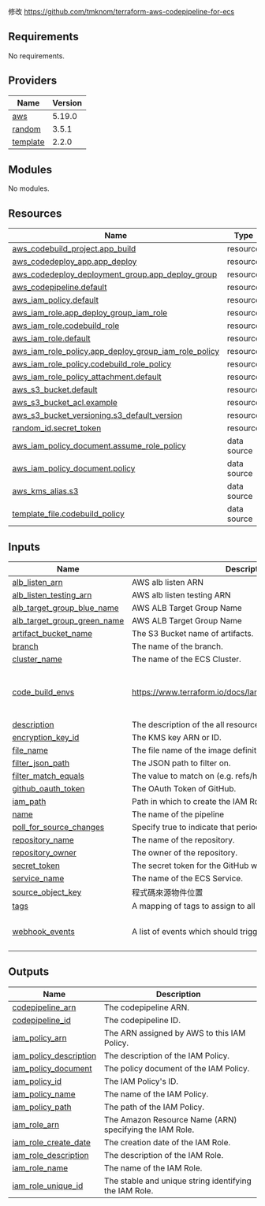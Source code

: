 修改 https://github.com/tmknom/terraform-aws-codepipeline-for-ecs

## Requirements

No requirements.

## Providers

| Name | Version |
|------|---------|
| <a name="provider_aws"></a> [aws](#provider\_aws) | 5.19.0 |
| <a name="provider_random"></a> [random](#provider\_random) | 3.5.1 |
| <a name="provider_template"></a> [template](#provider\_template) | 2.2.0 |

## Modules

No modules.

## Resources

| Name | Type |
|------|------|
| [aws_codebuild_project.app_build](https://registry.terraform.io/providers/hashicorp/aws/latest/docs/resources/codebuild_project) | resource |
| [aws_codedeploy_app.app_deploy](https://registry.terraform.io/providers/hashicorp/aws/latest/docs/resources/codedeploy_app) | resource |
| [aws_codedeploy_deployment_group.app_deploy_group](https://registry.terraform.io/providers/hashicorp/aws/latest/docs/resources/codedeploy_deployment_group) | resource |
| [aws_codepipeline.default](https://registry.terraform.io/providers/hashicorp/aws/latest/docs/resources/codepipeline) | resource |
| [aws_iam_policy.default](https://registry.terraform.io/providers/hashicorp/aws/latest/docs/resources/iam_policy) | resource |
| [aws_iam_role.app_deploy_group_iam_role](https://registry.terraform.io/providers/hashicorp/aws/latest/docs/resources/iam_role) | resource |
| [aws_iam_role.codebuild_role](https://registry.terraform.io/providers/hashicorp/aws/latest/docs/resources/iam_role) | resource |
| [aws_iam_role.default](https://registry.terraform.io/providers/hashicorp/aws/latest/docs/resources/iam_role) | resource |
| [aws_iam_role_policy.app_deploy_group_iam_role_policy](https://registry.terraform.io/providers/hashicorp/aws/latest/docs/resources/iam_role_policy) | resource |
| [aws_iam_role_policy.codebuild_role_policy](https://registry.terraform.io/providers/hashicorp/aws/latest/docs/resources/iam_role_policy) | resource |
| [aws_iam_role_policy_attachment.default](https://registry.terraform.io/providers/hashicorp/aws/latest/docs/resources/iam_role_policy_attachment) | resource |
| [aws_s3_bucket.default](https://registry.terraform.io/providers/hashicorp/aws/latest/docs/resources/s3_bucket) | resource |
| [aws_s3_bucket_acl.example](https://registry.terraform.io/providers/hashicorp/aws/latest/docs/resources/s3_bucket_acl) | resource |
| [aws_s3_bucket_versioning.s3_default_version](https://registry.terraform.io/providers/hashicorp/aws/latest/docs/resources/s3_bucket_versioning) | resource |
| [random_id.secret_token](https://registry.terraform.io/providers/hashicorp/random/latest/docs/resources/id) | resource |
| [aws_iam_policy_document.assume_role_policy](https://registry.terraform.io/providers/hashicorp/aws/latest/docs/data-sources/iam_policy_document) | data source |
| [aws_iam_policy_document.policy](https://registry.terraform.io/providers/hashicorp/aws/latest/docs/data-sources/iam_policy_document) | data source |
| [aws_kms_alias.s3](https://registry.terraform.io/providers/hashicorp/aws/latest/docs/data-sources/kms_alias) | data source |
| [template_file.codebuild_policy](https://registry.terraform.io/providers/hashicorp/template/latest/docs/data-sources/file) | data source |

## Inputs

| Name | Description | Type | Default | Required |
|------|-------------|------|---------|:--------:|
| <a name="input_alb_listen_arn"></a> [alb\_listen\_arn](#input\_alb\_listen\_arn) | AWS alb listen ARN | `string` | n/a | yes |
| <a name="input_alb_listen_testing_arn"></a> [alb\_listen\_testing\_arn](#input\_alb\_listen\_testing\_arn) | AWS alb listen testing ARN | `string` | n/a | yes |
| <a name="input_alb_target_group_blue_name"></a> [alb\_target\_group\_blue\_name](#input\_alb\_target\_group\_blue\_name) | AWS ALB Target Group Name | `string` | n/a | yes |
| <a name="input_alb_target_group_green_name"></a> [alb\_target\_group\_green\_name](#input\_alb\_target\_group\_green\_name) | AWS ALB Target Group Name | `string` | n/a | yes |
| <a name="input_artifact_bucket_name"></a> [artifact\_bucket\_name](#input\_artifact\_bucket\_name) | The S3 Bucket name of artifacts. | `string` | n/a | yes |
| <a name="input_branch"></a> [branch](#input\_branch) | The name of the branch. | `string` | `"master"` | no |
| <a name="input_cluster_name"></a> [cluster\_name](#input\_cluster\_name) | The name of the ECS Cluster. | `string` | n/a | yes |
| <a name="input_code_build_envs"></a> [code\_build\_envs](#input\_code\_build\_envs) | https://www.terraform.io/docs/language/values/variables.html | <pre>list(object({<br>    name : string,<br>    value : string<br>  }))</pre> | `[]` | no |
| <a name="input_description"></a> [description](#input\_description) | The description of the all resources. | `string` | `"Managed by Terraform"` | no |
| <a name="input_encryption_key_id"></a> [encryption\_key\_id](#input\_encryption\_key\_id) | The KMS key ARN or ID. | `string` | `""` | no |
| <a name="input_file_name"></a> [file\_name](#input\_file\_name) | The file name of the image definitions. | `string` | `"imagedefinitions.json"` | no |
| <a name="input_filter_json_path"></a> [filter\_json\_path](#input\_filter\_json\_path) | The JSON path to filter on. | `string` | `"$.ref"` | no |
| <a name="input_filter_match_equals"></a> [filter\_match\_equals](#input\_filter\_match\_equals) | The value to match on (e.g. refs/heads/{Branch}). | `string` | `"refs/heads/{Branch}"` | no |
| <a name="input_github_oauth_token"></a> [github\_oauth\_token](#input\_github\_oauth\_token) | The OAuth Token of GitHub. | `string` | n/a | yes |
| <a name="input_iam_path"></a> [iam\_path](#input\_iam\_path) | Path in which to create the IAM Role and the IAM Policy. | `string` | `"/"` | no |
| <a name="input_name"></a> [name](#input\_name) | The name of the pipeline | `string` | n/a | yes |
| <a name="input_poll_for_source_changes"></a> [poll\_for\_source\_changes](#input\_poll\_for\_source\_changes) | Specify true to indicate that periodic checks enabled. | `string` | `false` | no |
| <a name="input_repository_name"></a> [repository\_name](#input\_repository\_name) | The name of the repository. | `string` | n/a | yes |
| <a name="input_repository_owner"></a> [repository\_owner](#input\_repository\_owner) | The owner of the repository. | `string` | n/a | yes |
| <a name="input_secret_token"></a> [secret\_token](#input\_secret\_token) | The secret token for the GitHub webhook. | `string` | `""` | no |
| <a name="input_service_name"></a> [service\_name](#input\_service\_name) | The name of the ECS Service. | `string` | n/a | yes |
| <a name="input_source_object_key"></a> [source\_object\_key](#input\_source\_object\_key) | 程式碼來源物件位置 | `string` | n/a | yes |
| <a name="input_tags"></a> [tags](#input\_tags) | A mapping of tags to assign to all resources. | `map(string)` | `{}` | no |
| <a name="input_webhook_events"></a> [webhook\_events](#input\_webhook\_events) | A list of events which should trigger the webhook. | `list(string)` | <pre>[<br>  "push"<br>]</pre> | no |

## Outputs

| Name | Description |
|------|-------------|
| <a name="output_codepipeline_arn"></a> [codepipeline\_arn](#output\_codepipeline\_arn) | The codepipeline ARN. |
| <a name="output_codepipeline_id"></a> [codepipeline\_id](#output\_codepipeline\_id) | The codepipeline ID. |
| <a name="output_iam_policy_arn"></a> [iam\_policy\_arn](#output\_iam\_policy\_arn) | The ARN assigned by AWS to this IAM Policy. |
| <a name="output_iam_policy_description"></a> [iam\_policy\_description](#output\_iam\_policy\_description) | The description of the IAM Policy. |
| <a name="output_iam_policy_document"></a> [iam\_policy\_document](#output\_iam\_policy\_document) | The policy document of the IAM Policy. |
| <a name="output_iam_policy_id"></a> [iam\_policy\_id](#output\_iam\_policy\_id) | The IAM Policy's ID. |
| <a name="output_iam_policy_name"></a> [iam\_policy\_name](#output\_iam\_policy\_name) | The name of the IAM Policy. |
| <a name="output_iam_policy_path"></a> [iam\_policy\_path](#output\_iam\_policy\_path) | The path of the IAM Policy. |
| <a name="output_iam_role_arn"></a> [iam\_role\_arn](#output\_iam\_role\_arn) | The Amazon Resource Name (ARN) specifying the IAM Role. |
| <a name="output_iam_role_create_date"></a> [iam\_role\_create\_date](#output\_iam\_role\_create\_date) | The creation date of the IAM Role. |
| <a name="output_iam_role_description"></a> [iam\_role\_description](#output\_iam\_role\_description) | The description of the IAM Role. |
| <a name="output_iam_role_name"></a> [iam\_role\_name](#output\_iam\_role\_name) | The name of the IAM Role. |
| <a name="output_iam_role_unique_id"></a> [iam\_role\_unique\_id](#output\_iam\_role\_unique\_id) | The stable and unique string identifying the IAM Role. |
